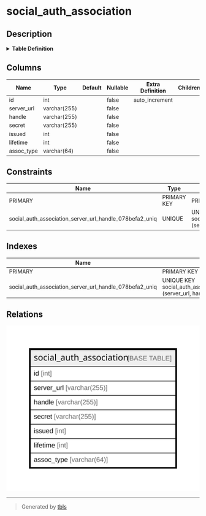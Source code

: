 # social_auth_association

## Description

<details>
<summary><strong>Table Definition</strong></summary>

```sql
CREATE TABLE `social_auth_association` (
  `id` int NOT NULL AUTO_INCREMENT,
  `server_url` varchar(255) NOT NULL,
  `handle` varchar(255) NOT NULL,
  `secret` varchar(255) NOT NULL,
  `issued` int NOT NULL,
  `lifetime` int NOT NULL,
  `assoc_type` varchar(64) NOT NULL,
  PRIMARY KEY (`id`),
  UNIQUE KEY `social_auth_association_server_url_handle_078befa2_uniq` (`server_url`,`handle`)
) ENGINE=InnoDB DEFAULT CHARSET=utf8mb4 COLLATE=utf8mb4_0900_ai_ci
```

</details>

## Columns

| Name | Type | Default | Nullable | Extra Definition | Children | Parents | Comment |
| ---- | ---- | ------- | -------- | ---------------- | -------- | ------- | ------- |
| id | int |  | false | auto_increment |  |  |  |
| server_url | varchar(255) |  | false |  |  |  |  |
| handle | varchar(255) |  | false |  |  |  |  |
| secret | varchar(255) |  | false |  |  |  |  |
| issued | int |  | false |  |  |  |  |
| lifetime | int |  | false |  |  |  |  |
| assoc_type | varchar(64) |  | false |  |  |  |  |

## Constraints

| Name | Type | Definition |
| ---- | ---- | ---------- |
| PRIMARY | PRIMARY KEY | PRIMARY KEY (id) |
| social_auth_association_server_url_handle_078befa2_uniq | UNIQUE | UNIQUE KEY social_auth_association_server_url_handle_078befa2_uniq (server_url, handle) |

## Indexes

| Name | Definition |
| ---- | ---------- |
| PRIMARY | PRIMARY KEY (id) USING BTREE |
| social_auth_association_server_url_handle_078befa2_uniq | UNIQUE KEY social_auth_association_server_url_handle_078befa2_uniq (server_url, handle) USING BTREE |

## Relations

![er](social_auth_association.svg)

---

> Generated by [tbls](https://github.com/k1LoW/tbls)
